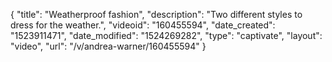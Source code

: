 {
    "title": "Weatherproof fashion",
    "description": "Two different styles to dress for the weather.",
    "videoid": "160455594",
    "date_created": "1523911471",
    "date_modified": "1524269282",
    "type": "captivate",
    "layout": "video",
    "url": "\/v\/andrea-warner\/160455594"
}